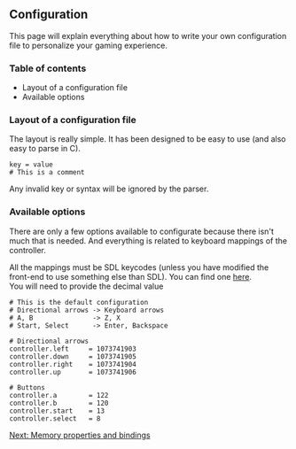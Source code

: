 ## Configuration

This page will explain everything about how to write your own configuration
file to personalize your gaming experience.

### Table of contents

 - Layout of a configuration file
 - Available options

### Layout of a configuration file

The layout is really simple. It has been designed to be easy to use (and also
easy to parse in C).

    key = value
    # This is a comment

Any invalid key or syntax will be ignored by the parser.

### Available options

There are only a few options available to configurate because there isn't
much that is needed. And everything is related to keyboard mappings of the
controller.

All the mappings must be SDL keycodes (unless you have modified the front-end
to use something else than SDL). You can find one [here](https://wiki.libsdl.org/SDLKeycodeLookup).  
You will need to provide the decimal value

    # This is the default configuration
    # Directional arrows -> Keyboard arrows
    # A, B               -> Z, X
    # Start, Select      -> Enter, Backspace
    
    # Directional arrows
    controller.left     = 1073741903
    controller.down     = 1073741905
    controller.right    = 1073741904
    controller.up       = 1073741906
    
    # Buttons
    controller.a        = 122
    controller.b        = 120
    controller.start    = 13
    controller.select   = 8

[Next: Memory properties and bindings](memory.html)    
